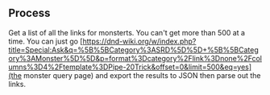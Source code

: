 ## Process

Get a list of all the links for monsterts.
You can't get more than 500 at a time.
You can just go [https://dnd-wiki.org/w/index.php?title=Special:Ask&q=%5B%5BCategory%3ASRD%5D%5D+%5B%5BCategory%3AMonster%5D%5D&p=format%3Dcategory%2Flink%3Dnone%2Fcolumns%3D4%2Ftemplate%3DPipe-20Trick&offset=0&limit=500&eq=yes](the monster query page) and export the results to JSON then parse out the links.
